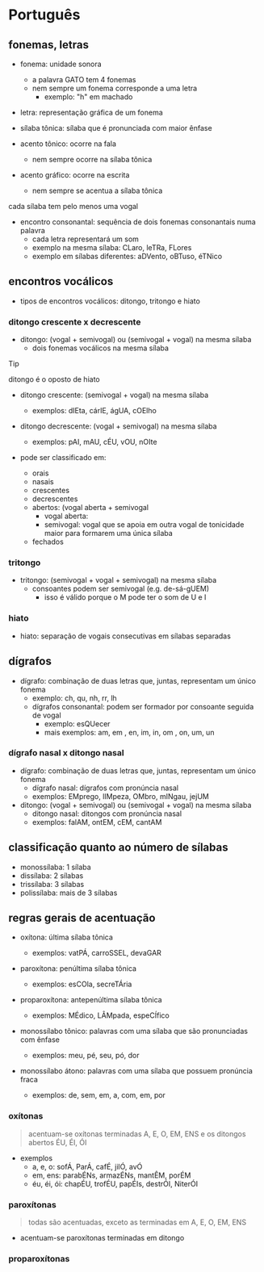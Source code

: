 
# Português

## fonemas, letras

- fonema: unidade sonora
  - a palavra GATO tem 4 fonemas
  - nem sempre um fonema corresponde a uma letra
    - exemplo: "h" em machado
- letra: representação gráfica de um fonema

- sílaba tônica: sílaba que é pronunciada com maior ênfase
- acento tônico: ocorre na fala
  - nem sempre ocorre na sílaba tônica
- acento gráfico: ocorre na escrita
  - nem sempre se acentua a sílaba tônica

cada sílaba tem pelo menos uma vogal

- encontro consonantal: sequência de dois fonemas consonantais numa palavra
  - cada letra representará um som
  - exemplo na mesma sílaba: CLaro, leTRa, FLores
  - exemplo em sílabas diferentes: aDVento, oBTuso, éTNico

## encontros vocálicos

- tipos de encontros vocálicos: ditongo, tritongo e hiato

### ditongo crescente x decrescente

- ditongo: (vogal + semivogal) ou (semivogal + vogal) na mesma sílaba
  - dois fonemas vocálicos na mesma sílaba

> [!TIP]
> ditongo é o oposto de hiato

- ditongo crescente: (semivogal + vogal) na mesma sílaba
  - exemplos: dIEta, cárIE, ágUA, cOElho
- ditongo decrescente: (vogal + semivogal) na mesma sílaba
  - exemplos: pAI, mAU, cÉU, vOU, nOIte

- pode ser classificado em:
  - orais
  - nasais
  - crescentes
  - decrescentes
  - abertos: (vogal aberta + semivogal
    - vogal aberta:
    - semivogal: vogal que se apoia em outra vogal de tonicidade maior para formarem uma única sílaba
  - fechados

### tritongo

- tritongo: (semivogal + vogal + semivogal) na mesma sílaba
  - consoantes podem ser semivogal (e.g. de-sá-gUEM)
    - isso é válido porque o M pode ter o som de U e I

### hiato

- hiato: separação de vogais consecutivas em sílabas separadas

## dígrafos

- dígrafo: combinação de duas letras que, juntas, representam um único fonema
  - exemplo: ch, qu, nh, rr, lh
  - dígrafos consonantal: podem ser formador por consoante seguida de vogal
    - exemplo: esQUecer
    - mais exemplos: am, em , en, im, in, om , on, um, un

### dígrafo nasal x ditongo nasal

- dígrafo: combinação de duas letras que, juntas, representam um único fonema
  - dígrafo nasal: dígrafos com pronúncia nasal
  - exemplos: EMprego, lIMpeza, OMbro, mINgau, jejUM
- ditongo: (vogal + semivogal) ou (semivogal + vogal) na mesma sílaba
  - ditongo nasal: ditongos com pronúncia nasal
  - exemplos: falAM, ontEM, cEM, cantAM

## classificação quanto ao número de sílabas

- monossílaba: 1 sílaba
- dissílaba: 2 sílabas
- trissílaba: 3 sílabas
- polissílaba: mais de 3  sílabas

## regras gerais de acentuação

- oxítona: última sílaba tônica
  - exemplos: vatPÁ, carroSSEL, devaGAR
- paroxítona: penúltima sílaba tônica
  - exemplos: esCOla, secreTÁria
- proparoxítona: antepenúltima sílaba tônica
  - exemplos: MÉdico, LÂMpada, espeCÍfico

- monossílabo tônico: palavras com uma sílaba que são pronunciadas com ênfase
  - exemplos: meu, pé, seu, pó, dor
- monossílabo átono: palavras com uma sílaba que possuem pronúncia fraca
  - exemplos: de, sem, em, a, com, em, por

### oxítonas

> acentuam-se oxítonas terminadas A, E, O, EM, ENS e os ditongos abertos ÉU, ÉI, ÓI

- exemplos
  - a, e, o: sofÁ, ParÁ, cafÉ, jilÓ, avÓ
  - em, ens: parabÉNs, armazÉNs, mantÊM, porÉM
  - éu, éi, ói: chapÉU, trofÉU, papÉIs, destrÓI, NiterÓI

### paroxítonas

> todas são acentuadas, exceto as terminadas em A, E, O, EM, ENS

- acentuam-se paroxítonas terminadas em ditongo

### proparoxítonas
